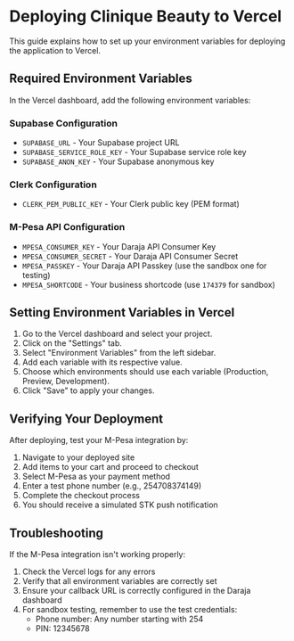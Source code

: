 # Deploying Clinique Beauty to Vercel

This guide explains how to set up your environment variables for deploying the application to Vercel.

## Required Environment Variables

In the Vercel dashboard, add the following environment variables:

### Supabase Configuration
- `SUPABASE_URL` - Your Supabase project URL
- `SUPABASE_SERVICE_ROLE_KEY` - Your Supabase service role key
- `SUPABASE_ANON_KEY` - Your Supabase anonymous key

### Clerk Configuration
- `CLERK_PEM_PUBLIC_KEY` - Your Clerk public key (PEM format)

### M-Pesa API Configuration
- `MPESA_CONSUMER_KEY` - Your Daraja API Consumer Key
- `MPESA_CONSUMER_SECRET` - Your Daraja API Consumer Secret
- `MPESA_PASSKEY` - Your Daraja API Passkey (use the sandbox one for testing)
- `MPESA_SHORTCODE` - Your business shortcode (use `174379` for sandbox)

## Setting Environment Variables in Vercel

1. Go to the Vercel dashboard and select your project.
2. Click on the "Settings" tab.
3. Select "Environment Variables" from the left sidebar.
4. Add each variable with its respective value.
5. Choose which environments should use each variable (Production, Preview, Development).
6. Click "Save" to apply your changes.

## Verifying Your Deployment

After deploying, test your M-Pesa integration by:

1. Navigate to your deployed site
2. Add items to your cart and proceed to checkout
3. Select M-Pesa as your payment method
4. Enter a test phone number (e.g., 254708374149)
5. Complete the checkout process
6. You should receive a simulated STK push notification

## Troubleshooting

If the M-Pesa integration isn't working properly:

1. Check the Vercel logs for any errors
2. Verify that all environment variables are correctly set
3. Ensure your callback URL is correctly configured in the Daraja dashboard
4. For sandbox testing, remember to use the test credentials:
   - Phone number: Any number starting with 254
   - PIN: 12345678

